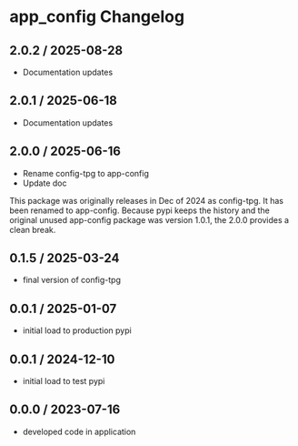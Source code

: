 # app_config Changelog

## 2.0.2  / 2025-08-28
 
  - Documentation updates

## 2.0.1  / 2025-06-18
 
  - Documentation updates

## 2.0.0  / 2025-06-16

- Rename config-tpg to app-config
- Update doc 

This package was originally releases in Dec of 2024 as config-tpg.  It
has been renamed to app-config.  Because pypi keeps the history and the 
original unused app-config package was version 1.0.1, the 2.0.0 provides
a clean break.

## 0.1.5  / 2025-03-24

- final version of config-tpg

## 0.0.1  / 2025-01-07

- initial load to production pypi

## 0.0.1  / 2024-12-10

- initial load to test pypi

## 0.0.0  / 2023-07-16

- developed code in application

